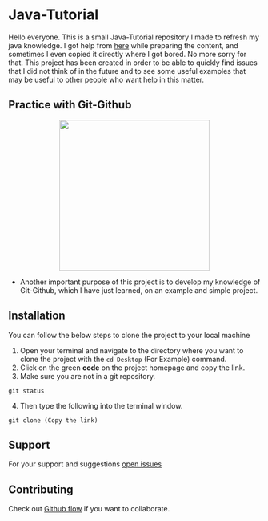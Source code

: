 # Java-Tutorial

Hello everyone. This is a small Java-Tutorial repository I made to refresh my java knowledge. I got help from [here](https://www.w3schools.com/java/default.asp) while preparing the content, and sometimes I even copied it directly where I got bored. No more sorry for that. This project has been created in order to be able to quickly find issues that I did not think of in the future and to see some useful examples that may be useful to other people who want help in this matter.

## Practice with Git-Github

<p align="center">
<img src="https://octodex.github.com/images/dojocat.jpg" width="300">
</p>

+ Another important purpose of this project is to develop my knowledge of Git-Github, which I have just learned, on an example and simple project.

## Installation

You can follow the below steps to clone the project to your local machine

1. Open your terminal and navigate to the directory where you want to clone the project with the `cd Desktop` (For Example) command.
2. Click on the green **code** on the project homepage and copy the link.  
3. Make sure you are not in a git repository.
```
git status 
```
4. Then type the following into the terminal window.  
 ```
git clone (Copy the link)

```




## Support 

For your support and suggestions [open issues](https://github.com/Berkantrkgl/Java-Tutorial/issues)

## Contributing
Check out [Github flow](https://docs.github.com/en/get-started/quickstart/github-flow) if you want to collaborate.


